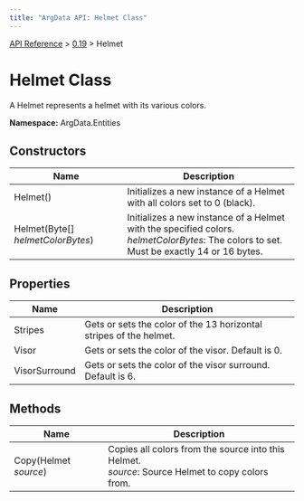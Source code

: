 ```yaml
---
title: "ArgData API: Helmet Class"
---
```


[API Reference](/argdata/api/) &gt; [0.19](/argdata/api/0.19/) &gt; Helmet

# Helmet Class

A Helmet represents a helmet with its various colors.

**Namespace:** ArgData.Entities

## Constructors

<table class="table table-bordered table-striped ">
<thead>
  <tr>
    <th>Name</th>
    <th>Description</th>
  </tr>
</thead>
<tbody>
  <tr>
    <td>Helmet()</td>
    <td>Initializes a new instance of a Helmet with all colors set to 0 (black).</td>
  </tr>
  <tr>
    <td>Helmet(Byte[] <em>helmetColorBytes</em>)</td>
    <td>Initializes a new instance of a Helmet with the specified colors.<br /><em>helmetColorBytes</em>: The colors to set. Must be exactly 14 or 16 bytes.<br /></td>
  </tr>
</tbody>
</table>


## Properties

<table class="table table-bordered table-striped ">
<thead>
  <tr>
    <th>Name</th>
    <th>Description</th>
  </tr>
</thead>
<tbody>
  <tr>
    <td>Stripes</td>
    <td>Gets or sets the color of the 13 horizontal stripes of the helmet.</td>
  </tr>
  <tr>
    <td>Visor</td>
    <td>Gets or sets the color of the visor. Default is 0.</td>
  </tr>
  <tr>
    <td>VisorSurround</td>
    <td>Gets or sets the color of the visor surround. Default is 6.</td>
  </tr>
</tbody>
</table>


## Methods

<table class="table table-bordered table-striped ">
<thead>
  <tr>
    <th>Name</th>
    <th>Description</th>
  </tr>
</thead>
<tbody>
  <tr>
    <td>Copy(Helmet <em>source</em>)</td>
    <td>Copies all colors from the source into this Helmet.<br /><em>source</em>: Source Helmet to copy colors from.<br /></td>
  </tr>
</tbody>
</table>


